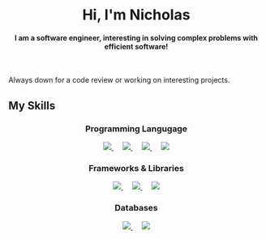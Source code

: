 <h1 align="center">Hi,  I'm Nicholas</h1>
<h4 align="center">I am a software engineer, interesting in solving complex problems with efficient software!</h4>
<br>

Always down for a code review or working on interesting projects.

## My Skills

<h3 align="center">Programming Langugage</h3>

<p align="center">
  <a href="https://github.com/nicholasrubright">
    <img src="https://img.shields.io/badge/C%23-239120?style=for-the-badge&logo=c-sharp&logoColor=white">
  </a>
  &emsp;
  <a href="https://github.com/nicholasrubright">
    <img src="https://img.shields.io/badge/Go-00ADD8?style=for-the-badge&logo=go&logoColor=white">
  </a>
  &emsp;
  <a href="https://github.com/nicholasrubright">
    <img src="https://img.shields.io/badge/Python-FFD43B?style=for-the-badge&logo=python&logoColor=blue">
  </a>
  &emsp;
  <a href="https://github.com/nicholasrubright">
    <img src="https://img.shields.io/badge/TypeScript-007ACC?style=for-the-badge&logo=typescript&logoColor=white">
  </a>
 </p>

<h3 align="center">Frameworks & Libraries</h3>

<p align="center">
  <a href="https://github.com/nicholasrubright">
    <img src="https://img.shields.io/badge/.NET-512BD4?style=for-the-badge&logo=dotnet&logoColor=white">
  </a>
  &emsp;
  <a href="https://github.com/nicholasrubright">
    <img src="https://img.shields.io/badge/React-20232A?style=for-the-badge&logo=react&logoColor=61DAFB">
  </a>
  &emsp;
  <a href="https://github.com/nicholasrubright">
    <img src="https://img.shields.io/badge/Node.js-339933?style=for-the-badge&logo=nodedotjs&logoColor=white)">
  </a>
</p>

<h3 align="center">Databases</h3>

<p align="center">
  <a href="https://github.com/nicholasrubright">
    <img src="https://img.shields.io/badge/MongoDB-4EA94B?style=for-the-badge&logo=mongodb&logoColor=white">
  </a>
  &emsp;
  <a href="https://github.com/nicholasrubright">
    <img src="https://img.shields.io/badge/Microsoft%20SQL%20Server-CC2927?style=for-the-badge&logo=microsoft%20sql%20server&logoColor=white">
  </a>
</p>








<!--
**nicholasrubright/nicholasrubright** is a ✨ _special_ ✨ repository because its `README.md` (this file) appears on your GitHub profile.

Here are some ideas to get you started:

- 🔭 I’m currently working on ...
- 🌱 I’m currently learning ...
- 👯 I’m looking to collaborate on ...
- 🤔 I’m looking for help with ...
- 💬 Ask me about ...
- 📫 How to reach me: ...
- 😄 Pronouns: ...
- ⚡ Fun fact: ...
-->
